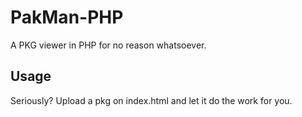 # PakMan-PHP
A PKG viewer in PHP for no reason whatsoever.


## Usage
Seriously? Upload a pkg on index.html and let it do the work for you.
